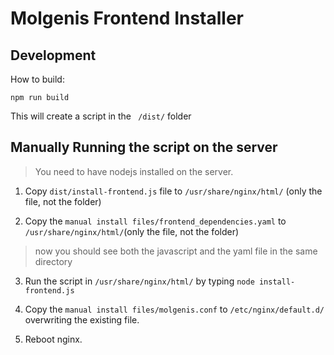 # Molgenis Frontend Installer

## Development

How to build:

```
npm run build
```

This will create a script in the ``` /dist/``` folder

## Manually Running the script on the server

> You need to have nodejs installed on the server.

1. Copy ```dist/install-frontend.js``` file to ```/usr/share/nginx/html/``` (only the file, not the folder)

2. Copy the ```manual install files/frontend_dependencies.yaml``` to ```/usr/share/nginx/html/```(only the file, not the folder)

> now you should see both the javascript and the yaml file in the same directory

3. Run the script in ```/usr/share/nginx/html/``` by typing
```node install-frontend.js```

3. Copy the ```manual install files/molgenis.conf``` to ```/etc/nginx/default.d/``` overwriting the existing file.

4. Reboot nginx.

